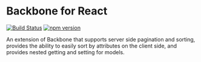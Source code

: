 # Backbone for React
[![Build Status](https://travis-ci.org/moodysalem/backbone-for-react.svg)](https://travis-ci.org/moodysalem/backbone-for-react)
[![npm version](https://img.shields.io/npm/v/backbone-for-react.svg)](https://www.npmjs.com/package/backbone-for-react)

An extension of Backbone that supports server side pagination and sorting, provides the ability to easily sort by attributes on the client side, and provides nested getting and setting for models.

